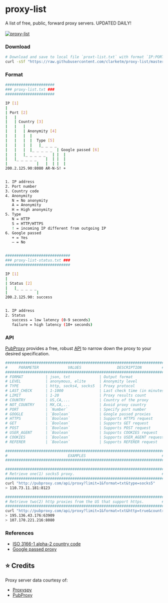 # proxy-list
A list of free, public, forward proxy servers. UPDATED DAILY!
<br>
<br>
[![proxy-list](/proxy.png)](https://github.com/clarketm/proxy-list)

### Download
```bash
# Download and save to local file `proxt-list.txt` with format `IP:PORT`
curl -sSf "https://raw.githubusercontent.com/clarketm/proxy-list/master/proxy-list.txt" | sed '1,3d; $d; s/\s.*//; /^$/d' > proxy-list.txt
```

### Format
```bash
######################
### proxy-list.txt ###
######################

IP [1]
|
| Port [2]
|   |
|   | Country [3]
|   |   |
|   |   | Anonymity [4]
|   |   |  |
|   |   |  |  Type [5]
|   |   |  |   |_ _ _ _
|   |   |  |_ _ _ _ _  | Google passed [6]
|   |   |_ _ _ _ _   | |  |
|   |_ _ _ _ _    |  | |  |
|             |   |  | |  |
200.2.125.90:8080 AR-N-S! +


1. IP address
2. Port number
3. Country code
4. Anonymity
   N = No anonymity
   A = Anonymity
   H = High anonymity
5. Type
   N = HTTP
   S = HTTP/HTTPS
   ! = incoming IP different from outgoing IP
6. Google passed
   + = Yes
   – = No


#############################
### proxy-list-status.txt ###
#############################

IP [1]
|
| Status [2]
|   |_ _ _ _ _
|             |
200.2.125.90: success


1. IP address
2. Status
   success = low latency (0-9 seconds)
   failure = high latency (10+ seconds)
```

### API
[PubProxy](http://pubproxy.com/) provides a free, robust [API](http://pubproxy.com/#settings) to narrow down the proxy to your desired specification.

```bash
#######################################################################
#     PARAMETER             VALUES                DESCRIPTION         #
#######################################################################
# FORMAT          | json, txt             | Output format
# LEVEL           | anonymous, elite      | Anonymity level
# TYPE            | http, socks4, socks5  | Proxy protocol
# LAST_CHECK      | 1-1000                | Last check time (in minutes)
# LIMIT           | 1-20                  | Proxy results count
# COUNTRY         | US,CA,...             | Country of the proxy
# NOT_COUNTRY     | MX,CA,...             | Avoid proxy country
# PORT            | `Number`              | Specify port number
# GOOGLE          | `Boolean`             | Google passed proxies
# HTTPS           | `Boolean`             | Supports HTTPS request
# GET             | `Boolean`             | Supports GET request
# POST            | `Boolean`             | Supports POST request
# USER_AGENT      | `Boolean`             | Supports COOKIES request
# COOKIES         | `Boolean`             | Supports USER_AGENT request
# REFERER         | `Boolean`             | Supports REFERER request

#######################################################################
#                           EXAMPLES                                  #
#######################################################################

#######################################################################
# Retrieve one(1) socks5 proxy.                                       #
#######################################################################
curl "http://pubproxy.com/api/proxy?limit=1&format=txt&type=socks5"
> 110.73.11.181:8123

#######################################################################
# Retrieve two(2) http proxies from the US that support https.        #
#######################################################################
curl "http://pubproxy.com/api/proxy?limit=1&format=txt&http=true&country=US&type=http"
> 195.136.43.176:63909
> 107.170.221.216:8080
```

### References
* [ISO 3166-1 alpha-2 country code](https://en.wikipedia.org/wiki/ISO_3166-1_alpha-2)
* [Google passed proxy](https://www.my-proxy.com/blog/google-proxies-dead)

## :star: Credits
Proxy server data courtesy of:
* [Proxyspy](http://spys.one/en/)
* [PubProxy](http://pubproxy.com/)
